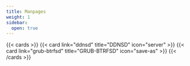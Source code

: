 ```yaml
---
title: Manpages
weight: 1
sidebar:
  open: true
---
```


{{< cards >}}
    {{< card link="ddnsd" title="DDNSD" icon="server" >}}
    {{< card link="grub-btrfsd" title="GRUB-BTRFSD" icon="save-as" >}}
{{< /cards >}}
